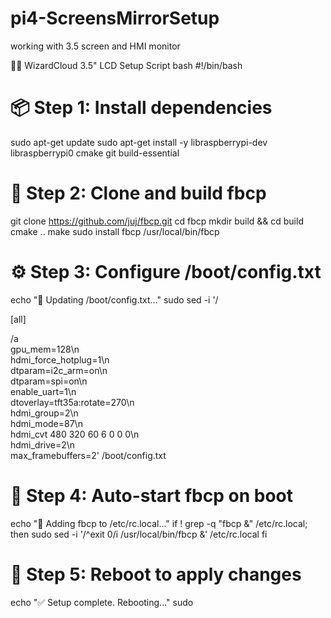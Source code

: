 # pi4-ScreensMirrorSetup
working with 3.5 screen and HMI monitor

🧙‍♂️ WizardCloud 3.5" LCD Setup Script
bash
#!/bin/bash

# 📦 Step 1: Install dependencies
sudo apt-get update
sudo apt-get install -y libraspberrypi-dev libraspberrypi0 cmake git build-essential

# 🧠 Step 2: Clone and build fbcp
git clone https://github.com/juj/fbcp.git
cd fbcp
mkdir build && cd build
cmake ..
make
sudo install fbcp /usr/local/bin/fbcp

# ⚙️ Step 3: Configure /boot/config.txt
echo "🔧 Updating /boot/config.txt..."
sudo sed -i '/

\[all\]

/a \
gpu_mem=128\n\
hdmi_force_hotplug=1\n\
dtparam=i2c_arm=on\n\
dtparam=spi=on\n\
enable_uart=1\n\
dtoverlay=tft35a:rotate=270\n\
hdmi_group=2\n\
hdmi_mode=87\n\
hdmi_cvt 480 320 60 6 0 0 0\n\
hdmi_drive=2\n\
max_framebuffers=2' /boot/config.txt

# 🚀 Step 4: Auto-start fbcp on boot
echo "🔁 Adding fbcp to /etc/rc.local..."
if ! grep -q "fbcp &" /etc/rc.local; then
  sudo sed -i '/^exit 0/i /usr/local/bin/fbcp &' /etc/rc.local
fi

# 🔁 Step 5: Reboot to apply changes
echo "✅ Setup complete. Rebooting..."
sudo 
